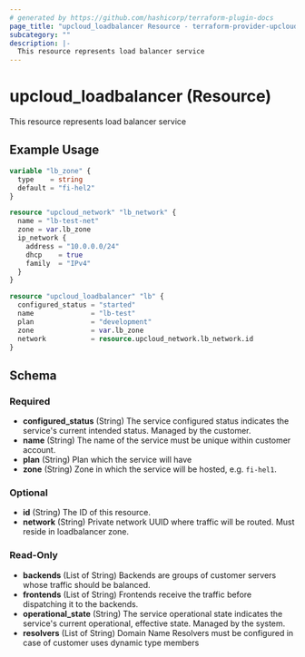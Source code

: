```yaml
---
# generated by https://github.com/hashicorp/terraform-plugin-docs
page_title: "upcloud_loadbalancer Resource - terraform-provider-upcloud"
subcategory: ""
description: |-
  This resource represents load balancer service
---
```


# upcloud_loadbalancer (Resource)

This resource represents load balancer service

## Example Usage

```terraform
variable "lb_zone" {
  type    = string
  default = "fi-hel2"
}

resource "upcloud_network" "lb_network" {
  name = "lb-test-net"
  zone = var.lb_zone
  ip_network {
    address = "10.0.0.0/24"
    dhcp    = true
    family  = "IPv4"
  }
}

resource "upcloud_loadbalancer" "lb" {
  configured_status = "started"
  name              = "lb-test"
  plan              = "development"
  zone              = var.lb_zone
  network           = resource.upcloud_network.lb_network.id
}
```

<!-- schema generated by tfplugindocs -->
## Schema

### Required

- **configured_status** (String) The service configured status indicates the service's current intended status. Managed by the customer.
- **name** (String) The name of the service must be unique within customer account.
- **plan** (String) Plan which the service will have
- **zone** (String) Zone in which the service will be hosted, e.g. `fi-hel1`.

### Optional

- **id** (String) The ID of this resource.
- **network** (String) Private network UUID where traffic will be routed. Must reside in loadbalancer zone.

### Read-Only

- **backends** (List of String) Backends are groups of customer servers whose traffic should be balanced.
- **frontends** (List of String) Frontends receive the traffic before dispatching it to the backends.
- **operational_state** (String) The service operational state indicates the service's current operational, effective state. Managed by the system.
- **resolvers** (List of String) Domain Name Resolvers must be configured in case of customer uses dynamic type members


